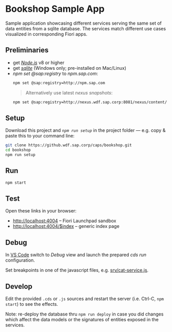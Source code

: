 # Bookshop Sample App

Sample application showcasing different services serving the same set of data entities from a sqlite database. The services match different use cases visualized in corresponding Fiori apps.

## Preliminaries

* get [_Node.js_](https://nodejs.org/en/) v8 or higher
* get [_sqlite_](https://www.sqlite.org/download.html) (Windows only; pre-installed on Mac/Linux)
* _npm set @sap:registry_ to _npm.sap.com_:
  ```sh
  npm set @sap:registry=http://npm.sap.com
  ```
  > Alternatively use latest _nexus snapshots_:
  ```sh
  npm set @sap:registry=http://nexus.wdf.sap.corp:8081/nexus/content/groups/build.snapshots.npm
  ```

## Setup

Download this project and _`npm run setup`_ in the project folder — e.g. copy & paste this to your command line:

```sh
git clone https://github.wdf.sap.corp/caps/bookshop.git
cd bookshop
npm run setup
```

## Run
```sh
npm start
```

## Test

Open these links in your browser:

* <http://localhost:4004> &ndash; Fiori Launchpad sandbox
* <http://localhost:4004/$index> &ndash; generic index page


## Debug

In [VS Code](https://code.visualstudio.com) switch to _Debug_ view and launch the prepared _cds run_ configuration. 

Set breakpoints in one of the javascript files, e.g. [srv/cat-service.js](srv/cat-service.js).


## Develop

Edit the provided `.cds` or `.js` sources and restart the server (i.e. Ctrl-C, `npm start`) to see the effects.

Note: re-deploy the database thru `npm run deploy` in case you did changes which affect the data models or the signatures of entities exposed in the services.
